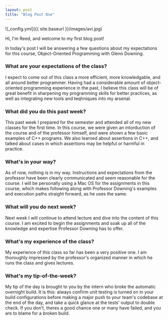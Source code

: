 ```yaml
---
layout: post
title: "Blog Post One"
---
```


![_config.yml]({{ site.baseurl }}/images/avi.jpg)

Hi, I'm Reed, and welcome to my first blog post!

In today's post I will be answering a few questions about my expectations for this course, Object-Oriented Programming with Glenn Downing.

### What are your expectations of the class?
I expect to come out of this class a more efficient, more knowledgable, and all around better programmer. Having had a considerable amount of object-oriented programming experience in the past, I believe this class will be of great benefit in sharpening my programming skills for better practices, as well as integrating new tools and teqhniques into my arsenal. 

### What did you do this past week?
This past week I prepared for the semester and attended all of my new classes for the first time. In this course, we were given an intorduction of the course and of the professor himself, and were shown a few basic examples of C++ programs. We also learned about assertions in C++, and talked about cases in which assertions may be helpful or harmful in practice.

### What's in your way?
As of now, nothing is in my way. Instructions and expectations from the professor have been clearly communicated and seem reasonable for the course. I will be personally using a Mac OS for the assignments in this course, which makes following along with Professor Downing's examples and execution paths straight forward, as he uses the same. 

### What will you do next week?
Next week I will continue to attend lecture and dive into the content of this course. I am excited to begin the assignments and soak up all of the knowledge and expertise Professor Downing has to offer.

### What's my experience of the class?
My experience of this class so far has been a very positive one. I am thoroughly impressed by the professor's organized manner in which he runs the class and gives lectures.  

### What's my tip-of-the-week?
My tip of the day is brought to you by the intern who broke the automatic overnight build. It is this: always confirm unit testing is turned on in your build configurations before making a major push to your team's codebase at the end of the day, and take a quick glance at the tests' output to double check. If you don't, theres a good chance one or many have failed, and you are to blame for a broken build.

